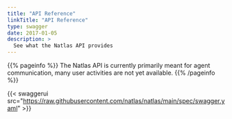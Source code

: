 ```yaml
---
title: "API Reference"
linkTitle: "API Reference"
type: swagger
date: 2017-01-05
description: >
  See what the Natlas API provides
---
```


{{% pageinfo %}}
The Natlas API is currently primarily meant for agent communication, many user activities are not yet available.
{{% /pageinfo %}}

{{< swaggerui src="https://raw.githubusercontent.com/natlas/natlas/main/spec/swagger.yaml" >}}

